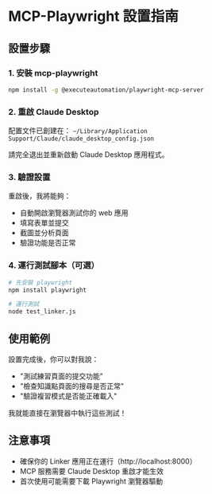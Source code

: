 # MCP-Playwright 設置指南

## 設置步驟

### 1. 安裝 mcp-playwright
```bash
npm install -g @executeautomation/playwright-mcp-server
```

### 2. 重啟 Claude Desktop
配置文件已創建在：
`~/Library/Application Support/Claude/claude_desktop_config.json`

請完全退出並重新啟動 Claude Desktop 應用程式。

### 3. 驗證設置
重啟後，我將能夠：
- 自動開啟瀏覽器測試你的 web 應用
- 填寫表單並提交
- 截圖並分析頁面
- 驗證功能是否正常

### 4. 運行測試腳本（可選）
```bash
# 先安裝 playwright
npm install playwright

# 運行測試
node test_linker.js
```

## 使用範例

設置完成後，你可以對我說：
- "測試練習頁面的提交功能"
- "檢查知識點頁面的搜尋是否正常"
- "驗證複習模式是否能正確載入"

我就能直接在瀏覽器中執行這些測試！

## 注意事項
- 確保你的 Linker 應用正在運行（http://localhost:8000）
- MCP 服務需要 Claude Desktop 重啟才能生效
- 首次使用可能需要下載 Playwright 瀏覽器驅動
